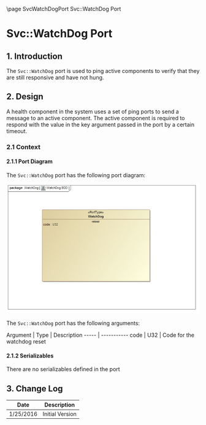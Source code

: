\page SvcWatchDogPort Svc::WatchDog Port
# Svc::WatchDog Port

## 1. Introduction

The `Svc::WatchDog` port is used to ping active components to verify that they are still responsive and have not hung.  

## 2. Design

A health component in the system uses a set of ping ports to send a message to an active component. The active component is required to respond with the value in the key argument passed in the port by a certain timeout.

### 2.1 Context

#### 2.1.1 Port Diagram

The `Svc::WatchDog` port has the following port diagram:

![`Svc::WatchDog` Diagram](img/WatchDogBDD.jpg "Svc::WatchDog Port")

The `Svc::WatchDog` port has the following arguments:

Argument | Type | Description
----- | -----------
code | U32 | Code for the watchdog reset  

#### 2.1.2 Serializables

There are no serializables defined in the port

## 3. Change Log

Date | Description
---- | -----------
1/25/2016 |  Initial Version
